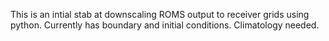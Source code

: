 This is an intial stab at downscaling ROMS output to receiver grids using python. Currently has boundary and initial conditions. Climatology needed. 
